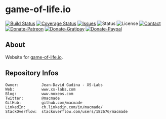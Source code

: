 game-of-life.io
===============

[![Build Status](https://img.shields.io/travis/macmade/game-of-life.io.svg?branch=master&style=flat)](https://travis-ci.org/macmade/game-of-life.io)
[![Coverage Status](https://img.shields.io/coveralls/macmade/game-of-life.io.svg?branch=master&style=flat)](https://coveralls.io/r/macmade/game-of-life.io?branch=master)
[![Issues](http://img.shields.io/github/issues/macmade/game-of-life.io.svg?style=flat)](https://github.com/macmade/game-of-life.io/issues)
![Status](https://img.shields.io/badge/status-active-brightgreen.svg?style=flat)
![License](https://img.shields.io/badge/license-mit-brightgreen.svg?style=flat)
[![Contact](https://img.shields.io/badge/contact-@macmade-blue.svg?style=flat)](https://twitter.com/macmade)  
[![Donate-Patreon](https://img.shields.io/badge/donate-patreon-yellow.svg?style=flat)](https://patreon.com/macmade)
[![Donate-Gratipay](https://img.shields.io/badge/donate-gratipay-yellow.svg?style=flat)](https://www.gratipay.com/macmade)
[![Donate-Paypal](https://img.shields.io/badge/donate-paypal-yellow.svg?style=flat)](https://paypal.me/xslabs)

About
-----

Website for [game-of-life.io](https://game-of-life.io).

Repository Infos
----------------

    Owner:          Jean-David Gadina - XS-Labs
    Web:            www.xs-labs.com
    Blog:           www.noxeos.com
    Twitter:        @macmade
    GitHub:         github.com/macmade
    LinkedIn:       ch.linkedin.com/in/macmade/
    StackOverflow:  stackoverflow.com/users/182676/macmade
